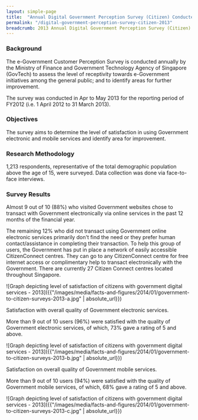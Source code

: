 ```yaml
---
layout: simple-page
title:  "Annual Digital Government Perception Survey (Citizen) Conducted in 2013"
permalink: "/digital-government-perception-survey-citizen-2013"
breadcrumb: 2013 Annual Digital Government Perception Survey (Citizen)
---
```


### **Background**

The e-Government Customer Perception Survey is conducted annually by the Ministry of Finance and Government Technology Agency of Singapore (GovTech) to assess the level of receptivity towards e-Government initiatives among the general public; and to identify areas for further improvement.

The survey was conducted in Apr to May 2013 for the reporting period of FY2012 (i.e. 1 April 2012 to 31 March 2013).

### **Objectives**

The survey aims to determine the level of satisfaction in using Government electronic and mobile services and identify area for improvement.

### **Research Methodology**

1,213 respondents, representative of the total demographic population above the age of 15, were surveyed. Data collection was done via face-to-face interviews.

### **Survey Results**

Almost 9 out of 10 (88%) who visited Government websites chose to transact with Government electronically via online services in the past 12 months of the financial year.

The remaining 12% who did not transact using Government online electronic services primarily don't find the need or they prefer human contact/assistance in completing their transaction. To help this group of users, the Government has put in place a network of easily accessible CitizenConnect centres. They can go to any CitizenConnect centre for free internet access or complimentary help to transact electronically with the Government. There are currently 27 Citizen Connect centres located throughout Singapore.

![Graph depicting level of satisfaction of citizens with government digital services - 2013]({{"/images/media/facts-and-figures/2014/01/government-to-citizen-surveys-2013-a.jpg" | absolute_url}})

Satisfaction with overall quality of Government electronic services.

More than 9 out of 10 users (96%) were satisfied with the quality of Government electronic services, of which, 73% gave a rating of 5 and above.

![Graph depicting level of satisfaction of citizens with government digital services - 2013]({{"/images/media/facts-and-figures/2014/01/government-to-citizen-surveys-2013-b.jpg" | absolute_url}})

Satisfaction on overall quality of Government mobile services.

More than 9 out of 10 users (94%) were satisfied with the quality of Government mobile services, of which, 68% gave a rating of 5 and above.

![Graph depicting level of satisfaction of citizens with government digital services - 2013]({{"/images/media/facts-and-figures/2014/01/government-to-citizen-surveys-2013-c.jpg" | absolute_url}})
